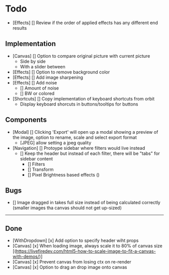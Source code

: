 # Todo

- [Effects] [] Review if the order of applied effects has any different end results

## Implementation

- [Canvas] [] Option to compare original picture with current picture
  - Side by side
  - With a slider between
- [Effects] [] Option to remove background color
- [Effects] [] Add image sharpening
- [Effects] [] Add noise
  - [] Amount of noise
  - [] BW or colored
- [Shortcuts] [] Copy implementation of keyboard shortcuts from orbit
  - Display keyboard shorcuts in buttons/tooltips for buttons

## Components

- [Modal] [] Clicking 'Export' will open up a modal showing a preview of the image, option to rename, scale and select export format
  - [JPEG] allow setting a jpeg quality
- [Navigation] [] Protoype sidebar where filters would live instead
  - [] Keep the header but instead of each filter, there will be "tabs" for sidebar content
    - [] Filters
    - [] Transform
    - [] Pixel Brightness based effects ()
## Bugs

- [] Image dragged in takes full size instead of being calculated correctly (smaller images tha canvas should not get up-sized)

---

## Done

- [WithDropdown] [x] Add option to specify header wiht props
- [Canvas] [x] When loading image, always scale it to 80% of canvas size [(https://livefiredev.com/html5-how-to-scale-image-to-fit-a-canvas-with-demos/)]
- [Canvas] [x] Prevent canvas from losing ctx on re-render
- [Canvas] [x] Option to drag an drop image onto canvas
